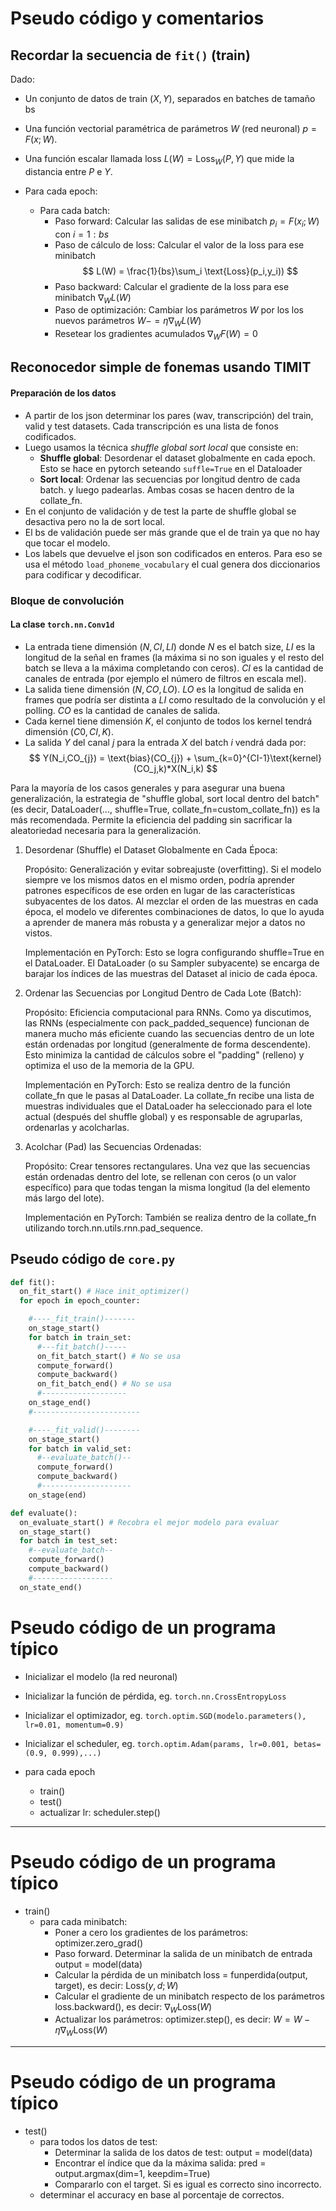 <link href="/home/cestien/memoria/template/nota_template/miestilo.css" rel="stylesheet"></link>

# Pseudo código y comentarios

## Recordar la secuencia de `fit()` (train)
Dado:
  - Un conjunto de datos de train $(X,Y)$, separados en batches de tamaño bs
  - Una función vectorial paramétrica de parámetros $W$ (red neuronal) $p = F(x;W)$.  
  - Una función escalar llamada loss $L(W) = \text{Loss}_W(P,Y)$ que mide la distancia entre $P$ e $Y$.
  
  - Para cada epoch:
    - Para cada batch:
      - Paso forward: Calcular las salidas de ese minibatch  $p_i = F(x_i;W)$ con $i=1:bs$
      - Paso de cálculo de loss: Calcular el valor de la  loss para ese minibatch 
        $$
        L(W) = \frac{1}{bs}\sum_i \text{Loss}(p_i,y_i))
        $$
      - Paso backward: Calcular el gradiente de la loss para ese minibatch $\nabla_W L(W)$ 
      - Paso de optimización: Cambiar los parámetros $W$ por los los nuevos parámetros $W -= \eta\nabla_W L(W)$
      - Resetear los gradientes acumulados $\nabla_W F(W) = 0$ 

## Reconocedor simple de fonemas usando TIMIT
#### Preparación de los datos
  - A partir de los json determinar los pares (wav, transcripción) del train, valid y test datasets. Cada transcripción es una lista de fonos codificados. 
  - Luego usamos la técnica *shuffle global sort local* que consiste en:
    - **Shuffle global**: Desordenar el dataset globalmente en cada epoch. Esto se hace en pytorch seteando `suffle=True` en el Dataloader
    - **Sort local**: Ordenar las secuencias por longitud dentro de cada batch. y luego padearlas. Ambas cosas se hacen dentro de  la collate_fn. 
  - En el conjunto de validación y de test la parte de shuffle global se desactiva pero no la de sort local.
  - El bs de validación puede ser más grande que el de train ya que no hay que tocar el modelo.
  - Los labels que devuelve el json son codificados en enteros. Para eso se usa el método `load_phoneme_vocabulary` el cual genera dos diccionarios para codificar y decodificar.
  
### Bloque de convolución

#### La clase `torch.nn.Conv1d`
  - La entrada tiene dimensión $(N,CI,LI)$ donde $N$ es el batch size, $LI$ es la longitud de la señal en frames (la máxima si no son iguales y el resto del batch se lleva a la máxima completando con ceros). $CI$ es la cantidad de canales de entrada (por ejemplo el número de filtros en escala mel).
  - La salida tiene dimensión $(N,CO,LO)$. $LO$ es la longitud de salida en frames que podría ser distinta a $LI$ como resultado de la convolución y el polling. $CO$ es la cantidad de canales de salida. 
  - Cada kernel tiene  dimensión $K$, el conjunto de todos los kernel tendrá dimensión $(C0, CI, K)$. 
  - La salida $Y$ del canal $j$ para la entrada $X$ del batch $i$  vendrá dada por:
  $$
  Y(N_i,CO_{j}) = \text{bias}(CO_{j}) + \sum_{k=0}^{CI-1}\text{kernel}(CO_j,k)*X(N_i,k)
  $$  

Para la mayoría de los casos generales y para asegurar una buena generalización, la estrategia de "shuffle global, sort local dentro del batch" (es decir, DataLoader(..., shuffle=True, collate_fn=custom_collate_fn)) es la más recomendada. Permite la eficiencia del padding sin sacrificar la aleatoriedad necesaria para la generalización.
  
1. Desordenar (Shuffle) el Dataset Globalmente en Cada Época:

    Propósito: Generalización y evitar sobreajuste (overfitting). Si el modelo siempre ve los mismos datos en el mismo orden, podría aprender patrones específicos de ese orden en lugar de las características subyacentes de los datos. Al mezclar el orden de las muestras en cada época, el modelo ve diferentes combinaciones de datos, lo que lo ayuda a aprender de manera más robusta y a generalizar mejor a datos no vistos.

    Implementación en PyTorch: Esto se logra configurando shuffle=True en el DataLoader. El DataLoader (o su Sampler subyacente) se encarga de barajar los índices de las muestras del Dataset al inicio de cada época.

2. Ordenar las Secuencias por Longitud Dentro de Cada Lote (Batch):

    Propósito: Eficiencia computacional para RNNs. Como ya discutimos, las RNNs (especialmente con pack_padded_sequence) funcionan de manera mucho más eficiente cuando las secuencias dentro de un lote están ordenadas por longitud (generalmente de forma descendente). Esto minimiza la cantidad de cálculos sobre el "padding" (relleno) y optimiza el uso de la memoria de la GPU.

    Implementación en PyTorch: Esto se realiza dentro de la función collate_fn que le pasas al DataLoader. La collate_fn recibe una lista de muestras individuales que el DataLoader ha seleccionado para el lote actual (después del shuffle global) y es responsable de agruparlas, ordenarlas y acolcharlas.

3. Acolchar (Pad) las Secuencias Ordenadas:

    Propósito: Crear tensores rectangulares. Una vez que las secuencias están ordenadas dentro del lote, se rellenan con ceros (o un valor específico) para que todas tengan la misma longitud (la del elemento más largo del lote).

    Implementación en PyTorch: También se realiza dentro de la collate_fn utilizando torch.nn.utils.rnn.pad_sequence.


## Pseudo código de `core.py`
```python
def fit():
  on_fit_start() # Hace init_optimizer()
  for epoch in epoch_counter:

    #----_fit_train()-------
    on_stage_start() 
    for batch in train_set:
      #---fit_batch()-----
      on_fit_batch_start() # No se usa
      compute_forward()
      compute_backward()
      on_fit_batch_end() # No se usa
      #-------------------
    on_stage_end() 
    #------------------------

    #----_fit_valid()--------
    on_stage_start()
    for batch in valid_set:
      #--evaluate_batch()--
      compute_forward()
      compute_backward()
      #--------------------
    on_stage(end) 

def evaluate():
  on_evaluate_start() # Recobra el mejor modelo para evaluar
  on_stage_start() 
  for batch in test_set:
    #--evaluate_batch--
    compute_forward()
    compute_backward()
    #------------------
  on_state_end() 
```


# Pseudo código de un programa típico

  - Inicializar el modelo (la red neuronal)
  - Inicializar la función de pérdida, eg. `torch.nn.CrossEntropyLoss`
  - Inicializar el optimizador, eg. `torch.optim.SGD(modelo.parameters(), lr=0.01, momentum=0.9)`
  - Inicializar el scheduler, eg. `torch.optim.Adam(params, lr=0.001, betas=(0.9, 0.999),...)` 

  - para cada epoch
    - train()
    - test()
    - actualizar lr: scheduler.step()

---

# Pseudo código de un programa típico

  - train()
    - para cada minibatch:
      - Poner a cero los gradientes de los parámetros: optimizer.zero_grad()
      - Paso forward. Determinar la salida de un minibatch de entrada output = model(data)
      - Calcular la pérdida de un minibatch loss = funperdida(output, target), es decir: $\text{Loss}(y,d;W)$
      - Calcular el gradiente de un minibatch respecto de los parámetros loss.backward(), es decir: $\nabla_W\text{Loss}(W)$
      - Actualizar los parámetros: optimizer.step(), es decir: $W = W -\eta\nabla_W\text{Loss}(W)$

---

# Pseudo código de un programa típico
  - test()
    - para todos los datos de test:
        - Determinar la salida de los datos de test: output = model(data)
        - Encontrar el índice que da la máxima salida: pred = output.argmax(dim=1, keepdim=True)
        - Compararlo con el target. Si es igual es correcto sino incorrecto.
    - determinar el accuracy en base al porcentaje de correctos.    

